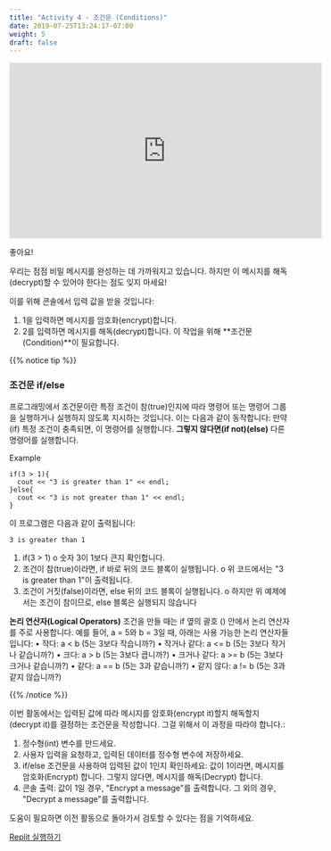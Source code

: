 ```yaml
---
title: "Activity 4 - 조건문 (Conditions)"
date: 2019-07-25T13:24:17-07:00
weight: 5
draft: false
---
```


<p style="text-align: center;"><iframe width="560" height="315" src="https://www.youtube.com/embed/eweOJoWtuwg" title="YouTube video player" frameborder="0" allow="accelerometer; autoplay; clipboard-write; encrypted-media; gyroscope; picture-in-picture" allowfullscreen></iframe></p>

좋아요!

우리는 점점 비밀 메시지를 완성하는 데 가까워지고 있습니다. 하지만 이 메시지를 해독(decrypt)할 수 있어야 한다는 점도 잊지 마세요!


이를 위해 콘솔에서 입력 값을 받을 것입니다:
1.	1을 입력하면 메시지를 암호화(encrypt)합니다.
2. 2를 입력하면 메시지를 해독(decrypt)합니다.
이 작업을 위해 **조건문(Condition)**이 필요합니다.


{{% notice tip %}}

### 조건문 if/else
프로그래밍에서 조건문이란 특정 조건이 참(true)인지에 따라 명령어 또는 명령어 그룹을 실행하거나 실행하지 않도록 지시하는 것입니다. 이는 다음과 같이 동작합니다:
만약(if) 특정 조건이 충족되면, 이 명령어를 실행합니다. **그렇지 않다면(if not)(else)** 다른 명령어를 실행합니다.

Example
```
if(3 > 1){
  cout << "3 is greater than 1" << endl;
}else{
  cout << "3 is not greater than 1" << endl;
}
```
이 프로그램은 다음과 같이 출력됩니다:
```
3 is greater than 1
```


1.	if(3 > 1)
o	숫자 3이 1보다 큰지 확인합니다.
2.	조건이 참(true)이라면, if 바로 뒤의 코드 블록이 실행됩니다.
o	위 코드에서는 "3 is greater than 1"이 출력됩니다.
3.	조건이 거짓(false)이라면, else 뒤의 코드 블록이 실행됩니다.
o	하지만 위 예제에서는 조건이 참이므로, else 블록은 실행되지 않습니다

**논리 연산자(Logical Operators)**
조건을 만들 때는 if 옆의 괄호 () 안에서 논리 연산자를 주로 사용합니다.
예를 들어, a = 5와 b = 3일 때, 아래는 사용 가능한 논리 연산자들입니다:
•	작다: a < b (5는 3보다 작습니까?)
•	작거나 같다: a <= b (5는 3보다 작거나 같습니까?)
•	크다: a > b (5는 3보다 큽니까?)
•	크거나 같다: a >= b (5는 3보다 크거나 같습니까?)
•	같다: a == b (5는 3과 같습니까?)
•	같지 않다: a != b (5는 3과 같지 않습니까?)


{{% /notice %}}

이번 활동에서는 입력된 값에 따라 메시지를 암호화(encrypt it)할지 해독할지(decrypt it)를 결정하는 조건문을 작성합니다. 
그걸 위해서 이 과정을 따라야 합니다.:
1.	정수형(int) 변수를 만드세요.
2.	사용자 입력을 요청하고, 입력된 데이터를 정수형 변수에 저장하세요.
3.	if/else 조건문을 사용하여 입력된 값이 1인지 확인하세요:
	값이 1이라면, 메시지를 암호화(Encrypt) 합니다.
	그렇지 않다면, 메시지를 해독(Decrypt) 합니다.
4.	콘솔 출력:
값이 1일 경우, "Encrypt a message"를 출력합니다.
	그 외의 경우, "Decrypt a message"를 출력합니다.

도움이 필요하면 이전 활동으로 돌아가서 검토할 수 있다는 점을 기억하세요.

<a class="my-2 mx-4 btn btn-info" href="https://replit.com/@nuevofoundation/activity-4-english" target="_blank">Replit 실행하기</a>